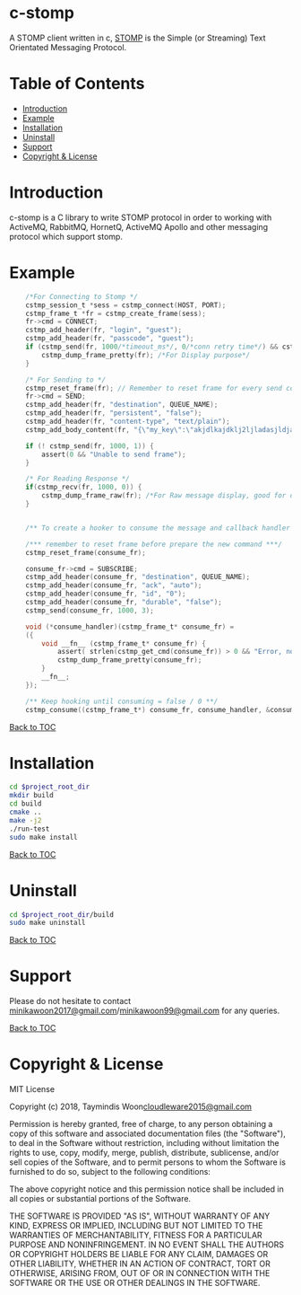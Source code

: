 c-stomp
=======

A STOMP client written in c, [STOMP](https://stomp.github.io/) is the Simple (or Streaming) Text Orientated Messaging Protocol.

Table of Contents
=================

* [Introduction](#introduction)
* [Example](#example)
* [Installation](#installation)
* [Uninstall](#uninstall)
* [Support](#support)
* [Copyright & License](#copyright--license)

Introduction
============

c-stomp is a C library to write STOMP protocol in order to working with ActiveMQ, RabbitMQ, HornetQ, ActiveMQ Apollo and other messaging protocol which support stomp.

Example
======
```c
    /*For Connecting to Stomp */
    cstmp_session_t *sess = cstmp_connect(HOST, PORT);
    cstmp_frame_t *fr = cstmp_create_frame(sess);
    fr->cmd = CONNECT;
    cstmp_add_header(fr, "login", "guest");
    cstmp_add_header(fr, "passcode", "guest");
    if (cstmp_send(fr, 1000/*timeout_ms*/, 0/*conn retry time*/) && cstmp_recv(fr, 1000/*timeout_ms*/, 0/*conn retry time*/)) {
        cstmp_dump_frame_pretty(fr); /*For Display purpose*/
    }
```
```c
    /* For Sending to */
    cstmp_reset_frame(fr); // Remember to reset frame for every send command.
    fr->cmd = SEND;
    cstmp_add_header(fr, "destination", QUEUE_NAME);
    cstmp_add_header(fr, "persistent", "false");
    cstmp_add_header(fr, "content-type", "text/plain");
    cstmp_add_body_content(fr, "{\"my_key\":\"akjdlkajdklj2ljladasjldjasljdl@ASD2\"}");

    if (! cstmp_send(fr, 1000, 1)) {
        assert(0 && "Unable to send frame");
    }
```
```c
    /* For Reading Response */
    if(cstmp_recv(fr, 1000, 0)) {
        cstmp_dump_frame_raw(fr); /*For Raw message display, good for debugging purpose*/ 
    }
```
```c

    /** To create a hooker to consume the message and callback handler **/

    /*** remember to reset frame before prepare the new command ***/
    cstmp_reset_frame(consume_fr);

    consume_fr->cmd = SUBSCRIBE;
    cstmp_add_header(consume_fr, "destination", QUEUE_NAME);
    cstmp_add_header(consume_fr, "ack", "auto");
    cstmp_add_header(consume_fr, "id", "0");
    cstmp_add_header(consume_fr, "durable", "false");
    cstmp_send(consume_fr, 1000, 3);

    void (*consume_handler)(cstmp_frame_t* consume_fr) =
    ({
        void __fn__ (cstmp_frame_t* consume_fr) {
            assert( strlen(cstmp_get_cmd(consume_fr)) > 0 && "Error, no command found");
            cstmp_dump_frame_pretty(consume_fr);
        }
        __fn__;
    });

    /** Keep hooking until consuming = false / 0 **/
    cstmp_consume((cstmp_frame_t*) consume_fr, consume_handler, &consuming, 1000/*Reloop time, can ignore*/);
```
[Back to TOC](#table-of-contents)


Installation
============

```bash
cd $project_root_dir
mkdir build
cd build
cmake ..
make -j2
./run-test
sudo make install
```
[Back to TOC](#table-of-contents)

Uninstall
=========
```bash
cd $project_root_dir/build
sudo make uninstall
```

[Back to TOC](#table-of-contents)

Support
=======

Please do not hesitate to contact minikawoon2017@gmail.com/minikawoon99@gmail.com for any queries.


[Back to TOC](#table-of-contents)

Copyright & License
===================

MIT License

Copyright (c) 2018, Taymindis Woon<cloudleware2015@gmail.com>

Permission is hereby granted, free of charge, to any person obtaining a copy
of this software and associated documentation files (the "Software"), to deal
in the Software without restriction, including without limitation the rights
to use, copy, modify, merge, publish, distribute, sublicense, and/or sell
copies of the Software, and to permit persons to whom the Software is
furnished to do so, subject to the following conditions:

The above copyright notice and this permission notice shall be included in all
copies or substantial portions of the Software.

THE SOFTWARE IS PROVIDED "AS IS", WITHOUT WARRANTY OF ANY KIND, EXPRESS OR
IMPLIED, INCLUDING BUT NOT LIMITED TO THE WARRANTIES OF MERCHANTABILITY,
FITNESS FOR A PARTICULAR PURPOSE AND NONINFRINGEMENT. IN NO EVENT SHALL THE
AUTHORS OR COPYRIGHT HOLDERS BE LIABLE FOR ANY CLAIM, DAMAGES OR OTHER
LIABILITY, WHETHER IN AN ACTION OF CONTRACT, TORT OR OTHERWISE, ARISING FROM,
OUT OF OR IN CONNECTION WITH THE SOFTWARE OR THE USE OR OTHER DEALINGS IN THE
SOFTWARE.
